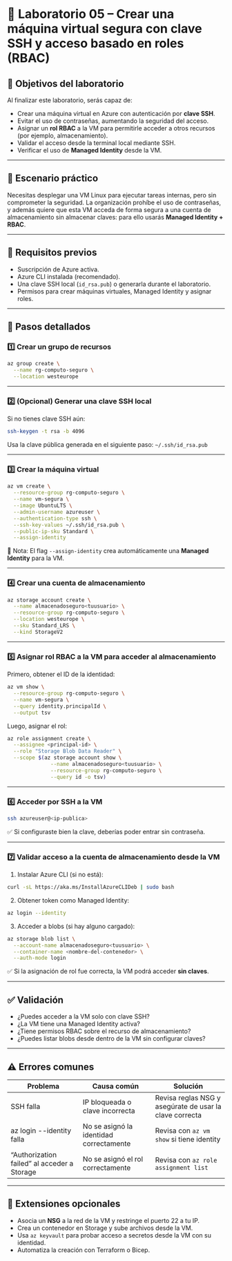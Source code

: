 # 🧪 Laboratorio 05 – Crear una máquina virtual segura con clave SSH y acceso basado en roles (RBAC)

## 🎯 Objetivos del laboratorio

Al finalizar este laboratorio, serás capaz de:

* Crear una máquina virtual en Azure con autenticación por **clave SSH**.
* Evitar el uso de contraseñas, aumentando la seguridad del acceso.
* Asignar un **rol RBAC** a la VM para permitirle acceder a otros recursos (por ejemplo, almacenamiento).
* Validar el acceso desde la terminal local mediante SSH.
* Verificar el uso de **Managed Identity** desde la VM.

---

## 🧵 Escenario práctico

Necesitas desplegar una VM Linux para ejecutar tareas internas, pero sin comprometer la seguridad. La organización prohíbe el uso de contraseñas, y además quiere que esta VM acceda de forma segura a una cuenta de almacenamiento sin almacenar claves: para ello usarás **Managed Identity + RBAC**.

---

## 🧰 Requisitos previos

* Suscripción de Azure activa.
* Azure CLI instalada (recomendado).
* Una clave SSH local (`id_rsa.pub`) o generarla durante el laboratorio.
* Permisos para crear máquinas virtuales, Managed Identity y asignar roles.

---

## 🧭 Pasos detallados

### 1️⃣ Crear un grupo de recursos

```bash
az group create \
  --name rg-computo-seguro \
  --location westeurope
```

---

### 2️⃣ (Opcional) Generar una clave SSH local

Si no tienes clave SSH aún:

```bash
ssh-keygen -t rsa -b 4096
```

Usa la clave pública generada en el siguiente paso: `~/.ssh/id_rsa.pub`

---

### 3️⃣ Crear la máquina virtual

```bash
az vm create \
  --resource-group rg-computo-seguro \
  --name vm-segura \
  --image UbuntuLTS \
  --admin-username azureuser \
  --authentication-type ssh \
  --ssh-key-values ~/.ssh/id_rsa.pub \
  --public-ip-sku Standard \
  --assign-identity
```

📌 Nota: El flag `--assign-identity` crea automáticamente una **Managed Identity** para la VM.

---

### 4️⃣ Crear una cuenta de almacenamiento

```bash
az storage account create \
  --name almacenadoseguro<tuusuario> \
  --resource-group rg-computo-seguro \
  --location westeurope \
  --sku Standard_LRS \
  --kind StorageV2
```

---

### 5️⃣ Asignar rol RBAC a la VM para acceder al almacenamiento

Primero, obtener el ID de la identidad:

```bash
az vm show \
  --resource-group rg-computo-seguro \
  --name vm-segura \
  --query identity.principalId \
  --output tsv
```

Luego, asignar el rol:

```bash
az role assignment create \
  --assignee <principal-id> \
  --role "Storage Blob Data Reader" \
  --scope $(az storage account show \
              --name almacenadoseguro<tuusuario> \
              --resource-group rg-computo-seguro \
              --query id -o tsv)
```

---

### 6️⃣ Acceder por SSH a la VM

```bash
ssh azureuser@<ip-publica>
```

✅ Si configuraste bien la clave, deberías poder entrar sin contraseña.

---

### 7️⃣ Validar acceso a la cuenta de almacenamiento desde la VM

1. Instalar Azure CLI (si no está):

```bash
curl -sL https://aka.ms/InstallAzureCLIDeb | sudo bash
```

2. Obtener token como Managed Identity:

```bash
az login --identity
```

3. Acceder a blobs (si hay alguno cargado):

```bash
az storage blob list \
  --account-name almacenadoseguro<tuusuario> \
  --container-name <nombre-del-contenedor> \
  --auth-mode login
```

✅ Si la asignación de rol fue correcta, la VM podrá acceder **sin claves**.

---

## ✅ Validación

* ¿Puedes acceder a la VM solo con clave SSH?
* ¿La VM tiene una Managed Identity activa?
* ¿Tiene permisos RBAC sobre el recurso de almacenamiento?
* ¿Puedes listar blobs desde dentro de la VM sin configurar claves?

---

## ⚠️ Errores comunes

| Problema                                    | Causa común                             | Solución                                                |
| ------------------------------------------- | --------------------------------------- | ------------------------------------------------------- |
| SSH falla                                   | IP bloqueada o clave incorrecta         | Revisa reglas NSG y asegúrate de usar la clave correcta |
| az login --identity falla                   | No se asignó la identidad correctamente | Revisa con `az vm show` si tiene identity               |
| “Authorization failed” al acceder a Storage | No se asignó el rol correctamente       | Revisa con `az role assignment list`                    |

---

## 🧩 Extensiones opcionales

* Asocia un **NSG** a la red de la VM y restringe el puerto 22 a tu IP.
* Crea un contenedor en Storage y sube archivos desde la VM.
* Usa `az keyvault` para probar acceso a secretos desde la VM con su identidad.
* Automatiza la creación con Terraform o Bicep.